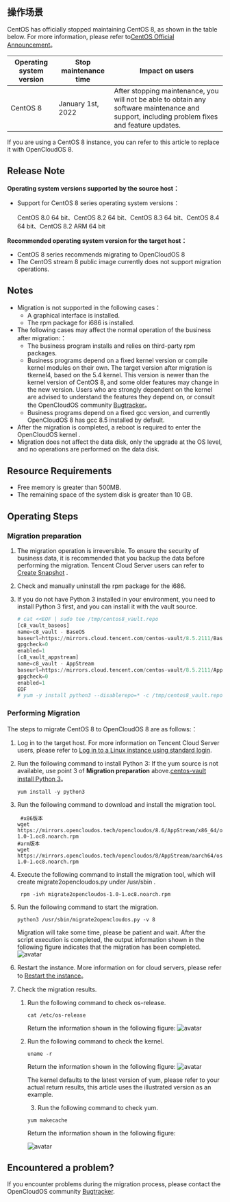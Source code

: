 ## 操作场景

CentOS has officially stopped maintaining CentOS 8, as shown in the table below. For more information, please refer to[CentOS Official Announcement](https://blog.centos.org/2020/12/future-is-centos-stream/?spm=a2c4g.11174386.n2.3.348f4c07hk46v4)。

| Operating system version | Stop maintenance time | Impact on users                                                                                                                               |
| ------------------------ | --------------------- | --------------------------------------------------------------------------------------------------------------------------------------------- |
| CentOS 8                 | January 1st, 2022     | After stopping maintenance, you will not be able to obtain any software maintenance and support, including problem fixes and feature updates. |

If you are using a CentOS 8 instance, you can refer to this article to replace it with OpenCloudOS 8.

## Release Note

**Operating system versions supported by the source host：**

- Support for CentOS 8 series operating system versions：
  
    CentOS 8.0 64 bit、CentOS 8.2 64 bit、CentOS 8.3 64 bit、CentOS 8.4 64 bit、CentOS 8.2 ARM 64 bit

**Recommended operating system version for the target host：**

- CentOS 8 series recommends migrating to OpenCloudOS 8
- The CentOS stream 8 public image currently does not support migration operations.

## Notes

- Migration is not supported in the following cases：
  - A graphical interface is installed.
  - The rpm package for i686 is installed.
- The following cases may affect the normal operation of the business after migration:：
  - The business program installs and relies on third-party rpm  packages.
  - Business programs depend on a fixed kernel version or compile kernel modules on their own. The target version after migration is tkernel4, based on the 5.4 kernel. This version is newer than the kernel version of CentOS 8, and some older features may change in the new version. Users who are strongly dependent on the kernel are advised to understand the features they depend on, or consult the OpenCloudOS community [Bugtracker](https://bugs.opencloudos.tech)。
  - Business programs depend on a fixed gcc version, and currently OpenCloudOS 8 has gcc 8.5 installed by default.
- After the migration is completed, a reboot is required to enter the OpenCloudOS kernel .
- Migration does not affect the data disk, only the upgrade at the OS level, and no operations are performed on the data disk.

## Resource Requirements

- Free memory is greater than 500MB.
- The remaining space of the system disk is greater than 10 GB.

## Operating Steps

### Migration preparation

1. The migration operation is irreversible. To ensure the security of business data, it is recommended that you backup the data before performing the migration. Tencent Cloud Server users can refer to [Create Snapshot](https://cloud.tencent.com/document/product/362/5755) .

2. Check and manually uninstall the rpm package for the i686.

3. If you do not have Python 3 installed in your environment, you need to install Python 3 first, and you can install it with the vault source.
   
   ```python
   # cat <<EOF | sudo tee /tmp/centos8_vault.repo
   [c8_vault_baseos]
   name=c8_vault - BaseOS
   baseurl=https://mirrors.cloud.tencent.com/centos-vault/8.5.2111/BaseOS/\$basearch/os/
   gpgcheck=0
   enabled=1
   [c8_vault_appstream]
   name=c8_vault - AppStream
   baseurl=https://mirrors.cloud.tencent.com/centos-vault/8.5.2111/AppStream/\$basearch/os/
   gpgcheck=0
   enabled=1
   EOF
   # yum -y install python3 --disablerepo=* -c /tmp/centos8_vault.repo --enablerepo=c8_vault*
   ```

### Performing Migration

The steps to migrate CentOS 8 to OpenCloudOS 8 are as follows:：

1. Log in to the target host. For more information on Tencent Cloud Server users, please refer to [Log in to a Linux instance using standard login](https://cloud.tencent.com/document/product/213/5436).

2. Run the following command to install Python 3: If the yum source is not available, use point 3 of **Migration preparation** above.[centos-vault install Python 3](#_6)。
   
   ```shell
   yum install -y python3
   ```

3. Run the following command to download and install the migration tool.
   
   ```shell
    #x86版本
   wget https://mirrors.opencloudos.tech/opencloudos/8.6/AppStream/x86_64/os/Packages/migrate2opencloudos-1.0-1.oc8.noarch.rpm
   #arm版本
   wget https://mirrors.opencloudos.tech/opencloudos/8/AppStream/aarch64/os/Packages/migrate2opencloudos-1.0-1.oc8.noarch.rpm 
   ```

4. Execute the following command to install the migration tool, which will create migrate2opencloudos.py under /usr/sbin .
   
   ```shell
    rpm -ivh migrate2opencloudos-1.0-1.oc8.noarch.rpm
   ```

5. Run the following command to start the migration.
   
   ```shell
   python3 /usr/sbin/migrate2opencloudos.py -v 8
   ```
   
   Migration will take some time, please be patient and wait. After the script execution is completed, the output information shown in the following figure indicates that the migration has been completed.
    ![avatar](./images/migrate_complate.png)

6. Restart the instance. More information on for cloud servers, please refer to [Restart the instance](https://cloud.tencent.com/document/product/213/4928)。

7. Check the migration results.
   
   1. Run the following command to check os-release.
      
      ```shell
      cat /etc/os-release
      ```
      
       Return the information shown in the following figure:
      ![avatar](./images/os_release.png)  
   
   2. Run the following command to check the kernel.
      
      ```shell
      uname -r
      ```
      
      Return the information shown in the following figure: 
       ![avatar](./images/kernel_check.png) 
      
       The kernel defaults to the latest version of yum, please refer to your actual return results, this article uses the illustrated version as an example.
      
      3.  Run the following command to check yum.
      
      ```shell
      yum makecache
      ```
      
      Return the information shown in the following figure:
      
      ![avatar](./images/yum_check.png)

## Encountered a problem?

If you encounter problems during the migration process, please contact the OpenCloudOS community [Bugtracker](https://www.opencloudos.org/?page_id=509).
